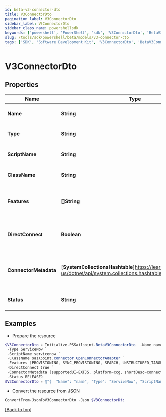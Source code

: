 ```yaml
---
id: beta-v3-connector-dto
title: V3ConnectorDto
pagination_label: V3ConnectorDto
sidebar_label: V3ConnectorDto
sidebar_class_name: powershellsdk
keywords: ['powershell', 'PowerShell', 'sdk', 'V3ConnectorDto', 'BetaV3ConnectorDto'] 
slug: /tools/sdk/powershell/beta/models/v3-connector-dto
tags: ['SDK', 'Software Development Kit', 'V3ConnectorDto', 'BetaV3ConnectorDto']
---
```



# V3ConnectorDto

## Properties

Name | Type | Description | Notes
------------ | ------------- | ------------- | -------------
**Name** | **String** | The connector name | [optional] 
**Type** | **String** | The connector type | [optional] 
**ScriptName** | **String** | The connector script name | [optional] 
**ClassName** | **String** | The connector class name. | [optional] 
**Features** | **[]String** | The list of features supported by the connector | [optional] 
**DirectConnect** | **Boolean** | true if the source is a direct connect source | [optional] [default to $false]
**ConnectorMetadata** | [**SystemCollectionsHashtable**]https://learn.microsoft.com/en-us/dotnet/api/system.collections.hashtable?view=net-9.0 | Object containing metadata pertinent to the UI to be used | [optional] 
**Status** | **String** | The connector status | [optional] 

## Examples

- Prepare the resource
```powershell
$V3ConnectorDto = Initialize-PSSailpoint.BetaV3ConnectorDto  -Name name `
 -Type ServiceNow `
 -ScriptName servicenow `
 -ClassName sailpoint.connector.OpenConnectorAdapter `
 -Features [PROVISIONING, SYNC_PROVISIONING, SEARCH, UNSTRUCTURED_TARGETS] `
 -DirectConnect true `
 -ConnectorMetadata {supportedUI=EXTJS, platform=ccg, shortDesc=connector description} `
 -Status RELEASED
$V3ConnectorDto = @"{  "Name": "name", "Type": "ServiceNow", "ScriptName": "servicenow", "ClassName": "sailpoint.connector.OpenConnectorAdapter", "Features": ["PROVISIONING", "SYNC_PROVISIONING", "SEARCH", "UNSTRUCTURED_TARGETS"], "DirectConnect": true, "ConnectorMetadata": {"supportedUI": "EXTJS", "platform": "ccg", "shortDesc":"connector description"}, "Status": "RELEASED" }"@
```

- Convert the resource from JSON
```powershell
ConvertFrom-JsonToV3ConnectorDto -Json $V3ConnectorDto
```


[[Back to top]](#) 

